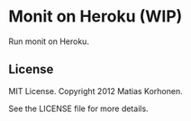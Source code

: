 # Monit on Heroku (WIP)

Run monit on Heroku.

## License

MIT License. Copyright 2012 Matias Korhonen.

See the LICENSE file for more details.